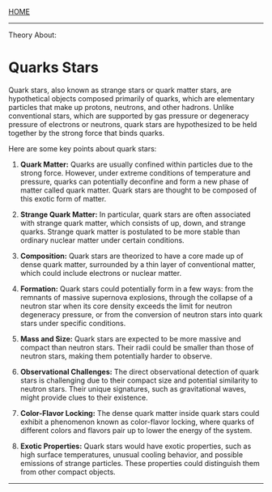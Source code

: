 [HOME](/README.md)      

-------------------------------        

Theory About:   

# Quarks Stars

Quark stars, also known as strange stars or quark matter stars, are hypothetical objects composed primarily of quarks, which are elementary particles that make up protons, neutrons, and other hadrons. Unlike conventional stars, which are supported by gas pressure or degeneracy pressure of electrons or neutrons, quark stars are hypothesized to be held together by the strong force that binds quarks.

Here are some key points about quark stars:

1. **Quark Matter:** Quarks are usually confined within particles due to the strong force. However, under extreme conditions of temperature and pressure, quarks can potentially deconfine and form a new phase of matter called quark matter. Quark stars are thought to be composed of this exotic form of matter.

2. **Strange Quark Matter:** In particular, quark stars are often associated with strange quark matter, which consists of up, down, and strange quarks. Strange quark matter is postulated to be more stable than ordinary nuclear matter under certain conditions.

3. **Composition:** Quark stars are theorized to have a core made up of dense quark matter, surrounded by a thin layer of conventional matter, which could include electrons or nuclear matter.

4. **Formation:** Quark stars could potentially form in a few ways: from the remnants of massive supernova explosions, through the collapse of a neutron star when its core density exceeds the limit for neutron degeneracy pressure, or from the conversion of neutron stars into quark stars under specific conditions.

5. **Mass and Size:** Quark stars are expected to be more massive and compact than neutron stars. Their radii could be smaller than those of neutron stars, making them potentially harder to observe.

6. **Observational Challenges:** The direct observational detection of quark stars is challenging due to their compact size and potential similarity to neutron stars. Their unique signatures, such as gravitational waves, might provide clues to their existence.

7. **Color-Flavor Locking:** The dense quark matter inside quark stars could exhibit a phenomenon known as color-flavor locking, where quarks of different colors and flavors pair up to lower the energy of the system.

8. **Exotic Properties:** Quark stars would have exotic properties, such as high surface temperatures, unusual cooling behavior, and possible emissions of strange particles. These properties could distinguish them from other compact objects.

-------------------------------------------         












